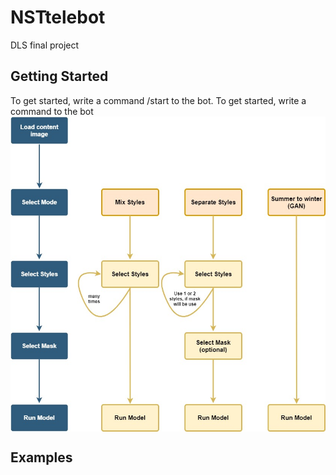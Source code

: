 # NSTtelebot
DLS final project

## Getting Started
To get started, write a command /start to the bot. To get started, write a command to the bot
<img src="Getting Started.jpg" alt="examples" align=center />

## Examples
